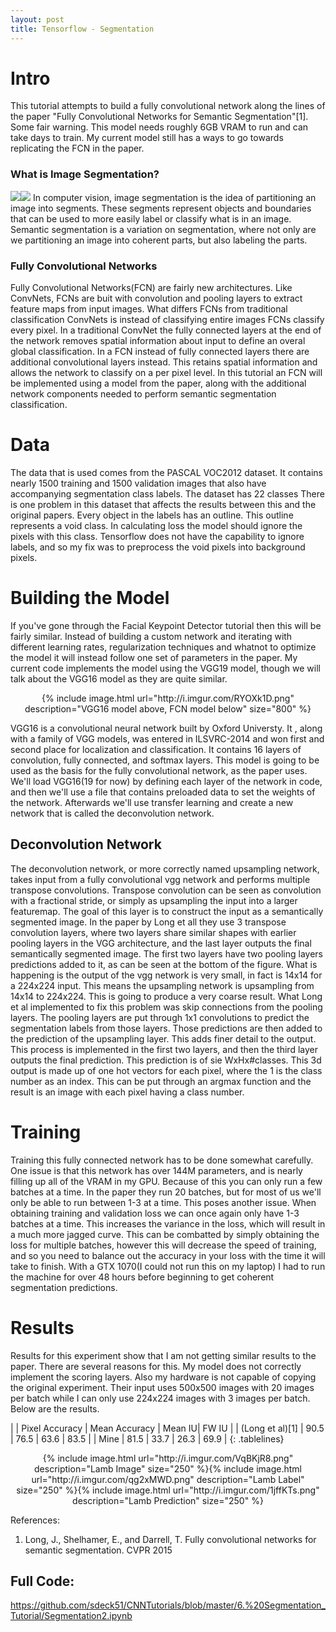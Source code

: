 ```yaml
---
layout: post
title: Tensorflow - Segmentation
---
```


<style>
.tablelines table, .tablelines td, .tablelines th {
        border: 1px solid black;
        }
</style>



# Intro
This tutorial attempts to build a fully convolutional network along the lines of the paper "Fully Convolutional Networks for Semantic Segmentation"[1]. Some fair warning. This model needs roughly 6GB VRAM to run and can take days to train. My current model still has a ways to go towards replicating the FCN in the paper.

### What is Image Segmentation?
![](http://i.imgur.com/mSJDVCS.jpg)![](http://i.imgur.com/qZh484g.png)
In computer vision, image segmentation is the idea of partitioning an image into segments. These segments represent objects and boundaries that can be used to more easily label or classify what is in an image. Semantic segmentation is a variation on segmentation, where not only are we partitioning an image into coherent parts, but also labeling the parts.

### Fully Convolutional Networks
Fully Convolutional Networks(FCN) are fairly new architectures. Like ConvNets, FCNs are buit with convolution and pooling layers to extract feature maps from input images. What differs FCNs from traditional classification ConvNets is instead of classifying entire images FCNs classify every pixel. In a traditional ConvNet the fully connected layers at the end of the network removes spatial information about input to define an overal global classification. In a FCN instead of fully connected layers there are additional convolutional layers instead. This retains spatial information and allows the network to classify on a per pixel level. In this tutorial an FCN will be implemented using a model from the paper, along with the additional network components needed to perform semantic segmentation classification.

# Data
The data that is used comes from the PASCAL VOC2012 dataset. It contains nearly 1500 training and 1500 validation images that also have accompanying segmentation class labels. The dataset has 22 classes There is one problem in this dataset that affects the results between this and the original papers. Every object in the labels has an outline. This outline represents a void class. In calculating loss the model should ignore the pixels with this class. Tensorflow does not have the capability to ignore labels, and so my fix was to preprocess the void pixels into background pixels.

# Building the Model

If you've gone through the Facial Keypoint Detector tutorial then this will be fairly similar. Instead of building a custom network and iterating with different learning rates, regularization techniques and whatnot to optimize the model it will instead follow one set of parameters in the paper. My current code implements the model using the VGG19 model, though we will talk about the VGG16 model as they are quite similar.

<center>{% include image.html url="http://i.imgur.com/RYOXk1D.png"
description="VGG16 model above, FCN model below" size="800" %}</center>

VGG16 is a convolutional neural network built by Oxford Universty. It , along with a family of VGG models, was entered in  ILSVRC-2014 and won first and second place for localization and classification. It contains 16 layers of convolution, fully connected, and softmax layers. This model is going to be used as the basis for the fully convolutional network, as the paper uses. We'll load VGG16(19 for now) by defining each layer of the network in code, and then we'll use a file that contains preloaded data to set the weights of the network. Afterwards we'll use transfer learning and create a new network that is called the deconvolution network. 

## Deconvolution Network
The deconvolution network, or more correctly named upsampling network, takes input from a fully convolutional vgg network and performs multiple transpose convolutions. Transpose convolution can be seen as convolution with a fractional stride, or simply as upsampling the input into a larger featuremap. The goal of this layer is to construct the input as a semantically segmented image. In the paper by Long et all they use 3 transpose convolution layers, where two layers share similar shapes with earlier pooling layers in the VGG architecture, and the last layer outputs the final semantically segmented image. The first two layers have two pooling layers predictions added to it, as can be seen at the bottom of the figure. What is happening is the output of the vgg network is very small, in fact is 14x14 for a 224x224 input. This means the upsampling network is upsampling from 14x14 to 224x224. This is going to produce a very coarse result. What Long et al implemented to fix this problem was skip connections from the pooling layers. The pooling layers are put through 1x1 convolutions to predict the segmentation labels from those layers. Those predictions are then added to the prediction of the upsampling layer. This adds finer detail to the output. This process is implemented in the first two layers, and then the third layer outputs the final prediction. This prediction is of sie WxHx#classes. This 3d output is made up of one hot vectors for each pixel, where the 1 is the class number as an index. This can be put through an argmax function and the result is an image with each pixel having a class number.

# Training
Training this fully connected network has to be done somewhat carefully. One issue is that this network has over 144M parameters, and is nearly filling up all of the VRAM in my GPU. Because of this you can only run a few batches at a time. In the paper they run 20 batches, but for most of us we'll only be able to run between 1-3 at a time. This poses another issue. When obtaining training and validation loss we can once again only have 1-3 batches at a time. This increases the variance in the loss, which will result in a much more jagged curve. This can be combatted by simply obtaining the loss for multiple batches, however this will decrease the speed of training, and so you need to balance out the accuracy in your loss with the time it will take to finish. With a GTX 1070(I could not run this on my laptop) I had to run the machine for over 48 hours before beginning to get coherent segmentation predictions.


# Results
Results for this experiment show that I am not getting similar results to the paper. There are several reasons for this. My model does not correctly implement the scoring layers. Also my hardware is not capable of copying the original experiment. Their input uses 500x500 images with 20 images per batch while I can only use 224x224 images with 3 images per batch. Below are the results.


|  | Pixel Accuracy | Mean Accuracy | Mean IU| FW IU |
| (Long et al)[1] | 90.5 | 76.5 | 63.6 | 83.5 |
| Mine | 81.5 | 33.7 | 26.3 | 69.9 |
{: .tablelines}

<center>{% include image.html url="http://i.imgur.com/VqBKjR8.png"
description="Lamb Image" size="250" %}{% include image.html url="http://i.imgur.com/qg2xMWD.png"
description="Lamb Label" size="250" %}{% include image.html url="http://i.imgur.com/1jffKTs.png"
description="Lamb Prediction" size="250" %}</center>
<center></center>


References:
1. Long, J., Shelhamer, E., and Darrell, T. Fully convolutional networks for semantic segmentation.
CVPR 2015


## Full Code: 
https://github.com/sdeck51/CNNTutorials/blob/master/6.%20Segmentation_Tutorial/Segmentation2.ipynb
